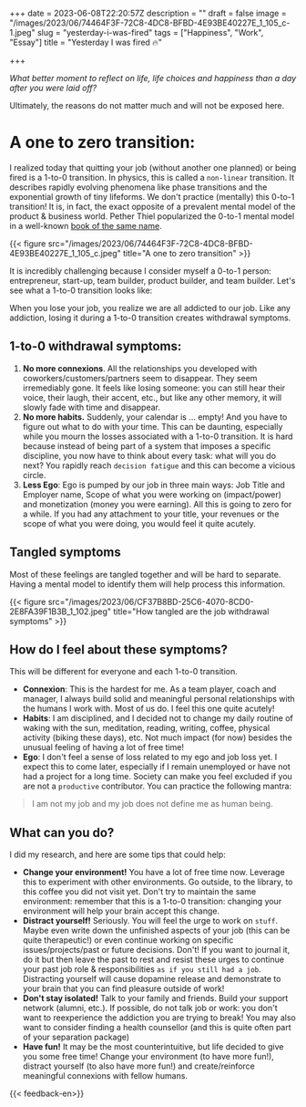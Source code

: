 +++
date = 2023-06-08T22:20:57Z
description = ""
draft = false
image = "/images/2023/06/74464F3F-72C8-4DC8-BFBD-4E93BE40227E_1_105_c-1.jpeg"
slug = "yesterday-i-was-fired"
tags = ["Happiness", "Work", "Essay"]
title = "Yesterday I was fired 🔥"

+++


_What better moment to reflect on life, life choices and happiness than a day after you were laid off?_

Ultimately, the reasons do not matter much and will not be exposed here.

# A one to zero transition:

I realized today that quitting your job (without another one planned) or being fired is a 1-to-0 transition. In physics, this is called a `non-linear` transition. It describes rapidly evolving phenomena like phase transitions and the exponential growth of tiny lifeforms. We don't practice (mentally) this 0-to-1 transition! It is, in fact, the exact opposite of a prevalent mental model of the product & business world. Pether Thiel popularized the 0-to-1 mental model in a well-known [book of the same name](https://en.wikipedia.org/wiki/Zero_to_One).

{{< figure src="/images/2023/06/74464F3F-72C8-4DC8-BFBD-4E93BE40227E_1_105_c.jpeg" title="A one to zero transition" >}}

It is incredibly challenging because I consider myself a 0-to-1 person: entrepreneur, start-up, team builder, product builder, and team builder. Let's see what a 1-to-0 transition looks like:

When you lose your job, you realize we are all addicted to our job. Like any addiction, losing it during a 1-to-0 transition creates withdrawal symptoms.

## 1-to-0 withdrawal symptoms:

1. **No more connexions**. All the relationships you developed with coworkers/customers/partners seem to disappear. They seem irremediably gone. It feels like losing someone: you can still hear their voice, their laugh, their accent, etc., but like any other memory, it will slowly fade with time and disappear.
2. **No more habits.** Suddenly, your calendar is ... empty! And you have to figure out what to do with your time. This can be daunting, especially while you mourn the losses associated with a 1-to-0 transition. It is hard because instead of being part of a system that imposes a specific discipline, you now have to think about every task: what will you do next? You rapidly reach `decision fatigue` and this can become a vicious circle.
3. **Less Ego**: Ego is pumped by our job in three main ways: Job Title and Employer name, Scope of what you were working on (impact/power) and monetization (money you were earning). All this is going to zero for a while.  If you had any attachment to your title, your revenues or the scope of what you were doing, you would feel it quite acutely.

## Tangled symptoms

Most of these feelings are tangled together and will be hard to separate. Having a mental model to identify them will help process this information.

{{< figure src="/images/2023/06/CF37B8BD-25C6-4070-8CD0-2E8FA39F1B3B_1_102.jpeg" title="How tangled are the job withdrawal symptoms" >}}

## How do I feel about these symptoms?

This will be different for everyone and each 1-to-0 transition.

* **Connexion**: This is the hardest for me. As a team player, coach and manager, I always build solid and meaningful personal relationships with the humans I work with. Most of us do. I feel this one quite acutely!
* **Habits**: I am disciplined, and I decided not to change my daily routine of waking with the sun, meditation, reading, writing, coffee, physical activity (biking these days), etc. Not much impact (for now) besides the unusual feeling of having a lot of free time!
* **Ego**: I don't feel a sense of loss related to my ego and job loss yet. I expect this to come later, especially if I remain unemployed or have not had a project for a long time. Society can make you feel excluded if you are not a `productive` contributor. You can practice the following mantra:

> I am not my job and my job does not define me as human being.

## What can you do?

I did my research, and here are some tips that could help:

* **Change your environment!** You have a lot of free time now. Leverage this to experiment with other environments. Go outside, to the library, to this coffee you did not visit yet. Don't try to maintain the same environment: remember that this is a 1-to-0 transition: changing your environment will help your brain accept this change.
* **Distract yourself!** Seriously. You will feel the urge to work on `stuff`. Maybe even write down the unfinished aspects of your job (this can be quite therapeutic!) or even continue working on specific issues/projects/past or future decisions. Don't! If you want to journal it, do it but then leave the past to rest and resist these urges to continue your past job role & responsibilities `as if you still had a job`. Distracting yourself will cause dopamine release and demonstrate to your brain that you can find pleasure outside of work!
* **Don't stay isolated!** Talk to your family and friends. Build your support network (alumni, etc.). If possible, do not talk job or work: you don't want to reexperience the addiction you are trying to break! You may also want to consider finding a health counsellor (and this is quite often part of your separation package)
* **Have fun!** It may be the most counterintuitive, but life decided to give you some free time! Change your environment (to have more fun!), distract yourself (to also have more fun!) and create/reinforce meaningful connexions with fellow humans.


{{< feedback-en>}}
